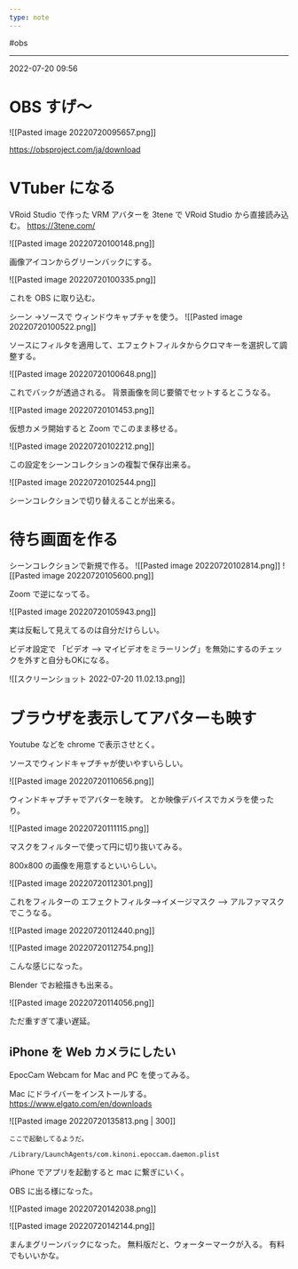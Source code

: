 ```yaml
---
type: note
---
```


#obs

---
2022-07-20  09:56

# OBS すげ〜

![[Pasted image 20220720095657.png]]

https://obsproject.com/ja/download

# VTuber になる
VRoid Studio で作った VRM アバターを 3tene で VRoid Studio から直接読み込む。
https://3tene.com/

![[Pasted image 20220720100148.png]]

画像アイコンからグリーンバックにする。

![[Pasted image 20220720100335.png]]

これを OBS に取り込む。

シーン ->ソースで ウィンドウキャプチャを使う。
![[Pasted image 20220720100522.png]]

ソースにフィルタを適用して、エフェクトフィルタからクロマキーを選択して調整する。

![[Pasted image 20220720100648.png]]

これでバックが透過される。
背景画像を同じ要領でセットするとこうなる。

![[Pasted image 20220720101453.png]]

仮想カメラ開始すると Zoom でこのまま移せる。

![[Pasted image 20220720102212.png]]

この設定をシーンコレクションの複製で保存出来る。

![[Pasted image 20220720102544.png]]

シーンコレクションで切り替えることが出来る。

# 待ち画面を作る
シーンコレクションで新規で作る。
![[Pasted image 20220720102814.png]]
![[Pasted image 20220720105600.png]]

Zoom で逆になってる。

![[Pasted image 20220720105943.png]]

実は反転して見えてるのは自分だけらしい。

ビデオ設定で 「ビデオ --> マイビデオをミラーリング」を無効にするのチェックを外すと自分もOKになる。

![[スクリーンショット 2022-07-20 11.02.13.png]]

# ブラウザを表示してアバターも映す

Youtube などを chrome で表示させとく。

ソースでウィンドキャプチャが使いやすいらしい。

![[Pasted image 20220720110656.png]]

ウィンドキャプチャでアバターを映す。
とか映像デバイスでカメラを使ったり。

![[Pasted image 20220720111115.png]]

マスクをフィルターで使って円に切り抜いてみる。

800x800 の画像を用意するといいらしい。

![[Pasted image 20220720112301.png]]

これをフィルターの エフェクトフィルタ-->イメージマスク --> アルファマスクでこうなる。

![[Pasted image 20220720112440.png]]

![[Pasted image 20220720112754.png]]

こんな感じになった。

Blender でお絵描きも出来る。

![[Pasted image 20220720114056.png]]

ただ重すぎて凄い遅延。


## iPhone を Web カメラにしたい

EpocCam Webcam for Mac and PC を使ってみる。

Mac にドライバーをインストールする。
https://www.elgato.com/en/downloads

![[Pasted image 20220720135813.png | 300]]
```
ここで起動してるようだ。

/Library/LaunchAgents/com.kinoni.epoccam.daemon.plist
```

iPhone でアプリを起動すると mac に繋ぎにいく。

OBS に出る様になった。

![[Pasted image 20220720142038.png]]

![[Pasted image 20220720142144.png]]

まんまグリーンバックになった。
無料版だと、ウォーターマークが入る。
有料でもいいかな。

